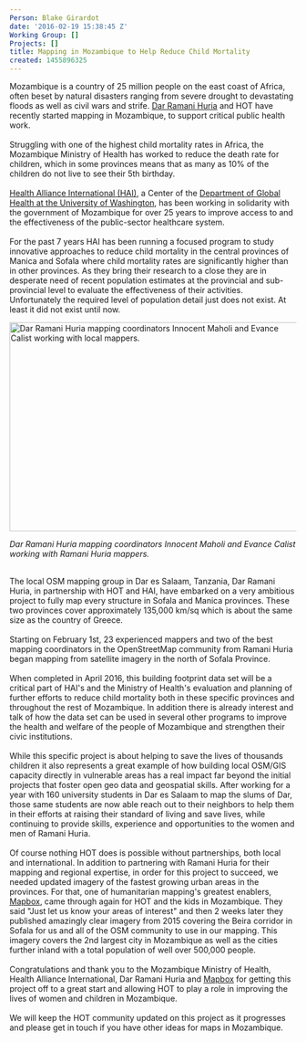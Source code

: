 ```yaml
---
Person: Blake Girardot
date: '2016-02-19 15:38:45 Z'
Working Group: []
Projects: []
title: Mapping in Mozambique to Help Reduce Child Mortality
created: 1455896325
---
```

<p>Mozambique is a country of 25 million people on the east coast of Africa, often beset by natural disasters ranging from severe drought to devastating floods as well as civil wars and strife. <a href="http://ramanihuria.org/" target="_blank">Dar Ramani Huria</a> and HOT have recently started mapping in Mozambique, to support critical public health work.<br><br>Struggling with one of the highest child mortality rates in Africa, the Mozambique Ministry of Health has worked to reduce the death rate for children, which in some provinces means that as many as 10% of the children do not live to see their 5th birthday.<br><br><a href="http://www.healthallianceinternational.org/" target="_blank">Health Alliance International (HAI)</a>, a Center of the <a href="http://globalhealth.washington.edu/" target="_blank">Department of Global Health at the University of Washington</a>, has been working in solidarity with the government of Mozambique for over 25 years to improve access to and the effectiveness of the public-sector healthcare system.<br><br>For the past 7 years HAI has been running a focused program to study innovative approaches to reduce child mortality in the central provinces of Manica and Sofala where child mortality rates are significantly higher than in other provinces. As they bring their research to a close they are in desperate need of recent population estimates at the provincial and sub-provincial level to evaluate the effectiveness of their activities. Unfortunately the required level of population detail just does not exist. At least it did not exist until now.</p><p><img class="image-large" title="Dar Ramani Huria mapping coordinators Innocent Maholi and Evance Calist working with local mappers." src="/sites/default/files/styles/large/public/innocent-and-calist-ramani-.jpg?itok=Xp8GJY5J" alt="Dar Ramani Huria mapping coordinators Innocent Maholi and Evance Calist working with local mappers." height="366" width="510"></p><p><em>Dar Ramani Huria mapping coordinators Innocent Maholi and Evance Calist working with Ramani Huria mappers.</em></p><p><br>The local OSM mapping group in Dar es Salaam, Tanzania, Dar Ramani Huria, in partnership with HOT and HAI, have embarked on a very ambitious project to fully map every structure in Sofala and Manica provinces. These two provinces cover approximately 135,000 km/sq which is about the same size as the country of Greece.<br><br>Starting on February 1st, 23 experienced mappers and two of the best mapping coordinators in the OpenStreetMap community from Ramani Huria began mapping from satellite imagery in the north of Sofala Province.<br><br>When completed in April 2016, this building footprint data set will be a critical part of HAI's and the Ministry of Health's evaluation and planning of further efforts to reduce child mortality both in these specific provinces and throughout the rest of Mozambique. In addition there is already interest and talk of how the data set can be used in several other programs to improve the health and welfare of the people of Mozambique and strengthen their civic institutions.<br><br>While this specific project is about helping to save the lives of thousands children it also represents a great example of how building local OSM/GIS capacity directly in vulnerable areas has a real impact far beyond the initial projects that foster open geo data and geospatial skills. After working for a year with 160 university students in Dar es Salaam to map the slums of Dar, those same students are now able reach out to their neighbors to help them in their efforts at raising their standard of living and save lives, while continuing to provide skills, experience and opportunities to the women and men of Ramani Huria.<br><br>Of course nothing HOT does is possible without partnerships, both local and international. In addition to partnering with Ramani Huria for their mapping and regional expertise, in order for this project to succeed, we needed updated imagery of the fastest growing urban areas in the provinces. For that, one of humanitarian mapping's greatest enablers, <a href="https://www.mapbox.com/" target="_blank">Mapbox</a>, came through again for HOT and the kids in Mozambique. They said "Just let us know your areas of interest" and then 2 weeks later they published amazingly clear imagery from 2015 covering the Beira corridor in Sofala for us and all of the OSM community to use in our mapping. This imagery covers the 2nd largest city in Mozambique as well as the cities further inland with a total population of well over 500,000 people.<br><br>Congratulations and thank you to the Mozambique Ministry of Health, Health Alliance International, Dar Ramani Huria and <a href="https://www.mapbox.com/" target="_blank">Mapbox</a> for getting this project off to a great start and allowing HOT to play a role in improving the lives of women and children in Mozambique.<br><br>We will keep the HOT community updated on this project as it progresses and please get in touch if you have other ideas for maps in Mozambique.</p>
